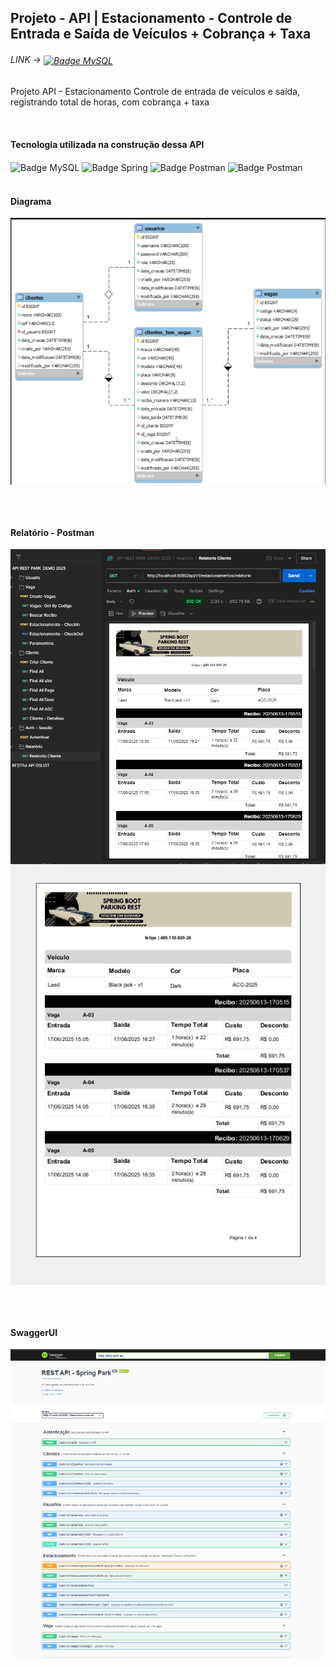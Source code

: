 ## Projeto - API | Estacionamento - Controle de Entrada e Saída de Veículos + Cobrança + Taxa


<h6>LINK -> <a href="https://github.com/acrisiopb/API_PARK_2025/tree/main/SQL"><img align="center" src="https://img.shields.io/badge/mysql-4479A1.svg?style=for-the-badge&logo=mysql&logoColor=white" alt="Badge MySQL"></a></h6>

<p>Projeto API - Estacionamento Controle de entrada de veículos e saída, registrando total de horas, com  cobrança  + taxa</p>

<div style="display: inline_block"><br>
  <h4>Tecnologia utilizada na construção dessa API</h4>
  <img align="center" src="https://img.shields.io/badge/mysql-4479A1.svg?style=for-the-badge&logo=mysql&logoColor=white" alt="Badge MySQL">
  <img align="center" src="https://img.shields.io/badge/spring-%236DB33F.svg?style=for-the-badge&logo=spring&logoColor=white" alt="Badge Spring">
  <img align="center" src="https://img.shields.io/badge/Postman-FF6C37?style=for-the-badge&logo=Postman&logoColor=white" alt="Badge Postman">
  <img align="center" src="https://img.shields.io/badge/Postman-FF6C37?style=for-the-badge&logo=Postman&logoColor=white" alt="Badge Postman">
</div>


<div style="display: inline_block"><br>
  <h4>Diagrama</h4>
  <img align="center" alt="DIAGRAMA" src="https://github.com/acrisiopb/API_PARK_2025/blob/main/IMG%20GIT/Diagrama%20-%20BD.png">
 
  <br/><br/>
  
  <h4>Relatório - Postman</h4>
  <img align="center" alt="POSTMAN - REPORT " src="https://github.com/acrisiopb/API_PARK_2025/blob/main/IMG%20GIT/REPORT%202.png?raw=true">
  <img align="center" alt="POSTMAN - REPORT " src="https://github.com/acrisiopb/API_PARK_2025/blob/main/IMG%20GIT/Report.png?raw=true">
  
  <br/><br/>
  
  <h4>SwaggerUI</h4>
  <img align="center" alt="SwaggerUI " src="https://github.com/acrisiopb/API_PARK_2025/blob/main/IMG%20GIT/Swagger.png?raw=true">
  
</div>




